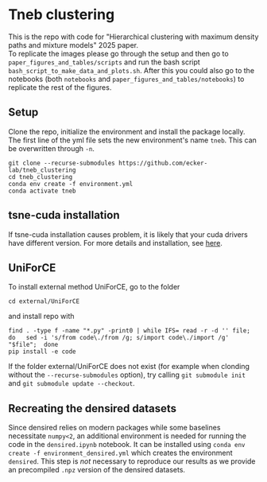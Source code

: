 # Tneb clustering
This is the repo with code for "Hierarchical clustering with maximum density paths and mixture models" 2025 paper.  
To replicate the images please go through the setup and then go to `paper_figures_and_tables/scripts` and run the bash script `bash_script_to_make_data_and_plots.sh`. After this you could also go to the notebooks (both `notebooks` and `paper_figures_and_tables/notebooks`) to replicate the rest of the figures.

## Setup
Clone the repo, initialize the environment and install the package locally.
The first line of the yml file sets the new environment's name `tneb`. This can be overwritten through `-n`.
```
git clone --recurse-submodules https://github.com/ecker-lab/tneb_clustering
cd tneb_clustering
conda env create -f environment.yml 
conda activate tneb 
```

## tsne-cuda installation
If tsne-cuda installation causes problem, it is likely that your cuda drivers have different version. For more details and installation, see [here](https://github.com/CannyLab/tsne-cuda/blob/main/INSTALL.md).

## UniForCE

To install external method UniForCE, go to the folder
```
cd external/UniForCE
```
and install repo with
```
find . -type f -name "*.py" -print0 | while IFS= read -r -d '' file; do   sed -i 's/from code\./from /g; s/import code\./import /g' "$file";  done
pip install -e code
```
If the folder external/UniForCE does not exist (for example when clonding without the `--recurse-submodules` option), try calling `git submodule init` and `git submodule update --checkout`.


## Recreating the densired datasets

Since densired relies on modern packages while some baselines necessitate `numpy<2`, an additional environment is needed for running the code in the `densired.ipynb` notebook. It can be installed using `conda env create -f environment_densired.yml` which creates the environment `densired`. This step is _not_ necessary to reproduce our results as we provide an precompiled `.npz` version of the densired datasets.
